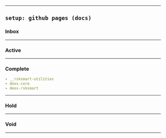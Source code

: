 
---

## `setup: github pages (docs)`

### Inbox
---

### Active
---

### Complete
```yaml
- __rsksmart-utilities
- deos-core
- deos-rsksmart
```
---

### Hold
---

### Void
---
